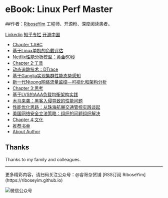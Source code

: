 # eBook: Linux Perf Master

##作者：[RiboseYim](https://riboseyim.github.io)
工程师、开源粉、深度阅读患者。

[Linkedin](https://www.linkedin.com/in/riboseyim/)
[知乎专栏](https://www.zhihu.com/people/riboseyim)
[开源中国](https://my.oschina.net/zijingshanke/blog)


* [Chapter 1:ABC](chapter/abc/load.md)
* [基于Linux单机的负载评估](chapter/abc/load.md)
* [Netflix性能分析模型：黄金60秒](chapter/abc/Netflix.md)
* [Chapter 2:工具](chapter/tools/dtrace.md)
* [动态追踪技术：DTrace](chapter/tools/dtrace.md)
* [基于Ganglia实现集群性能态势感知](chapter/tools/ganglia.md)
* [新一代Ntopng网络流量监控—可视化和架构分析](chapter/tools/ntopng.md)
* [Chapter 3:思考](chapter/thinking/AAA.md)
* [基于LVS的AAA负载均衡架构实践](chapter/thinking/AAA.md)
* [木马来袭：黑客入侵导致的性能问题](chapter/thinking/ssh.md)
* [性能优化思路：从珠海航展交通管控实践谈起](chapter/thinking/traffic.md)
* [美国网络安全立法策略：组织的问题组织解决](chapter/thinking/ganglia.md)
* [Chapter 4:文化](chapter/culture/books.md)
* [推荐书单](chapter/culture/books.md)
* [About Author](chapter/about/2016.md)

## Thanks
Thanks to my family and colleagues.

<hr>
更多精彩内容，请扫码关注公众号：@睿哥杂货铺  
[RSS订阅 RiboseYim](https://riboseyim.github.io)

![微信公众号](http://o8m8ngokc.bkt.clouddn.com/qrcode_for_gh_896dd3dd5255_344.jpg)

